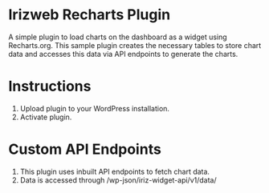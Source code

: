 # Irizweb Recharts Plugin
A simple plugin to load charts on the dashboard as a widget using Recharts.org. This sample plugin creates the necessary tables to store chart data and accesses this data via API endpoints to generate the charts.

# Instructions
1. Upload plugin to your WordPress installation.
2. Activate plugin.
   
# Custom API Endpoints
1. This plugin uses inbuilt API endpoints to fetch chart data.
2. Data is accessed through /wp-json/iriz-widget-api/v1/data/
